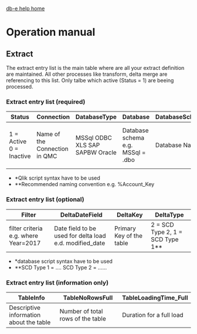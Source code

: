 [db-e help home](/index.md)

# Operation manual

## Extract

The extract entry list is the main table where are all your extract definition are maintained. All other processes like transform, delta merge are referencing to this list. Only talbe which active (Status = 1) are beeing processed.


### Extract entry list (required)

| Status | Connection | DatabaseType | Database | DatabaseSchema | TableSQL | TableSave | TableSaveLocation | PrimaryKey | PrimaryKeyName | FullLoad | NoRecords |
| --- | --- | --- | --- | --- | --- | --- | --- | --- | --- | --- | --- |
| 1 = Active 0 = Inactive  |  Name of the Connection in QMC | MSSql ODBC XLS SAP SAPBW Oracle | Database schema e.g. MSSql = .dbo | Database Name | Table name in the database | Name of the QVD table to be saved | Folder Name where to QVD should be saved | definition of the primary key* | Name of the Primary Key** | 1 = Full Load 0 = Delta Load | No. of records to be loaded. Set to 999999999999 of all shall be loaded | 


- *Qlik script syntax have to be used
- **Recommended naming convention e.g. %Account_Key

### Extract entry list (optional)

| Filter | DeltaDateField | DeltaKey | DeltaType | 
| --- | --- | --- | --- | 
| filter criteria e.g. where Year=2017  | Date field to be used for delta load e.d. modified_date | Primary Key of the table | 2 = SCD Type 2, 1 = SCD Type 1** |


- *database script syntax have to be used
- **SCD Type 1 = .... SCD Type 2 = ......

### Extract entry list (information only)

| TableInfo | TableNoRowsFull | TableLoadingTime_Full |
| --- | --- | --- | 
| Descriptive information about the table  | Number of total rows of the table | Duration for a full load |



